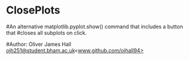 # ClosePlots

#An alternative matplotlib.pyplot.show() command that includes a button that
#closes all subplots on click.

#Author: Oliver James Hall <ojh251@student.bham.ac.uk><www.github.com/ojhall94>
